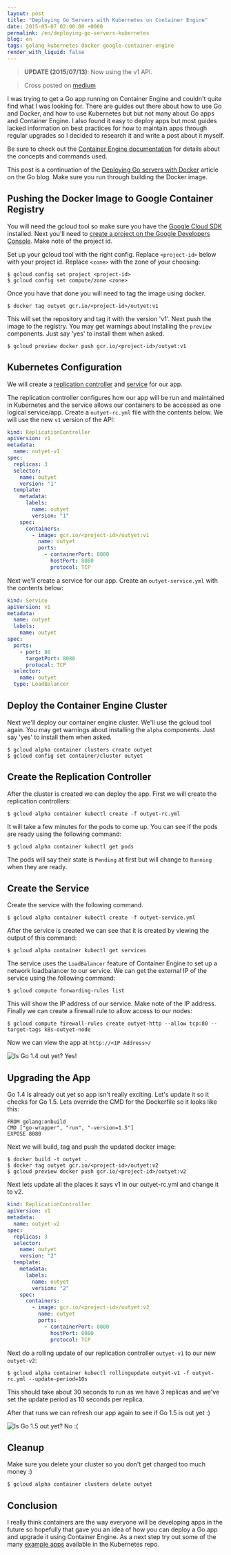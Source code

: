 ```yaml
---
layout: post
title: "Deploying Go Servers with Kubernetes on Container Engine"
date: 2015-05-07 02:00:00 +0000
permalink: /en/deploying-go-servers-kubernetes
blog: en
tags: golang kubernetes docker google-container-engine
render_with_liquid: false
---
```


> **UPDATE (2015/07/13)**: Now using the v1 API.

> Cross posted on [medium](https://medium.com/@IanMLewis/deploying-go-servers-with-kubernetes-on-container-engine-3fee717a7e2a)

I was trying to get a Go app running on Container Engine and couldn't quite
find what I was looking for. There are guides out there about how to use Go and
Docker, and how to use Kubernetes but but not many about Go apps and Container
Engine. I also found it easy to deploy apps but most guides lacked information
on best practices for how to maintain apps through regular upgrades so I
decided to research it and write a post about it myself.

Be sure to check out the [Container Engine
documentation](https://cloud.google.com/container-engine/docs/) for details
about the concepts and commands used.

This post is a continuation of the [Deploying Go servers with
Docker](https://blog.golang.org/docker) article on the Go blog.
Make sure you run through building the Docker image.

## Pushing the Docker Image to Google Container Registry

You will need the gcloud tool so make sure you have the [Google Cloud
SDK](https://cloud.google.com/sdk/#Quick_Start) installed. Next you'll need to
[create a project on the Google Developers
Console](https://developers.google.com/console/help/#creatingdeletingprojects).
Make note of the project id.

Set up your gcloud tool with the right config. Replace `<project-id>` below
with your project id. Replace `<zone>` with the zone of your choosing:

    $ gcloud config set project <project-id>
    $ gcloud config set compute/zone <zone>

Once you have that done you will need to tag the
image using docker.

    $ docker tag outyet gcr.io/<project-id>/outyet:v1

This will set the repository and tag it with the version 'v1'. Next push the
image to the registry. You may get warnings about installing the `preview`
components. Just say 'yes' to install them when asked.

    $ gcloud preview docker push gcr.io/<project-id>/outyet:v1

## Kubernetes Configuration

We will create a [replication
controller](https://github.com/GoogleCloudPlatform/kubernetes/blob/master/docs/replication-controller.md)
and [service](https://github.com/GoogleCloudPlatform/kubernetes/blob/master/docs/services.md) for our app.

The replication controller configures how our app will be run and maintained in
Kubernetes and the service allows our containers to be accessed as one logical service/app.
Create a `outyet-rc.yml` file with the contents below. We will use
the new `v1` version of the API:

```yaml
kind: ReplicationController
apiVersion: v1
metadata:
  name: outyet-v1
spec:
  replicas: 3
  selector:
    name: outyet
    version: "1"
  template:
    metadata:
      labels:
        name: outyet
        version: "1"
    spec:
      containers:
        - image: gcr.io/<project-id>/outyet:v1
          name: outyet
          ports:
            - containerPort: 8080
              hostPort: 8080
              protocol: TCP
```

Next we'll create a service for our app. Create an `outyet-service.yml` with
the contents below:

```yaml
kind: Service
apiVersion: v1
metadata:
  name: outyet
  labels:
    name: outyet
spec:
  ports:
    - port: 80
      targetPort: 8080
      protocol: TCP
  selector:
    name: outyet
  type: LoadBalancer
```

## Deploy the Container Engine Cluster

Next we'll deploy our container engine cluster. We'll use the gcloud tool again. You may get
warnings about installing the `alpha` components. Just say 'yes' to install them when asked.

    $ gcloud alpha container clusters create outyet
    $ gcloud config set container/cluster outyet

## Create the Replication Controller

After the cluster is created we can deploy the app. First we will create the replication controllers:

    $ gcloud alpha container kubectl create -f outyet-rc.yml

It will take a few minutes for the pods to come up. You can see if the pods are
ready using the following command:

    $ gcloud alpha container kubectl get pods

The pods will say their state is `Pending` at first but will change to
`Running` when they are ready.

## Create the Service

Create the service with the following command.

    $ gcloud alpha container kubectl create -f outyet-service.yml

After the service is created we can see that it is created by viewing the
output of this command:

    $ gcloud alpha container kubectl get services

The service uses the `LoadBalancer` feature of Container Engine to set up a
network loadbalancer to our service. We can get the external IP of the service
using the following command:

    $ gcloud compute forwarding-rules list

This will show the IP address of our service. Make note of the IP address.
Finally we can create a firewall rule to allow access to our nodes:

    $ gcloud compute firewall-rules create outyet-http --allow tcp:80 --target-tags k8s-outyet-node

Now we can view the app at `http://<IP Address>/`

![Is Go 1.4 out yet? Yes!](https://storage.googleapis.com/static.ianlewis.org/prod/img/734/golang1.4_large.png)

## Upgrading the App

Go 1.4 is already out yet so app isn't really exciting. Let's update it so it
checks for Go 1.5. Lets override the CMD for the Dockerfile so it looks like this:

    FROM golang:onbuild
    CMD ["go-wrapper", "run", "-version=1.5"]
    EXPOSE 8080

Next we will build, tag and push the updated docker image:

    $ docker build -t outyet .
    $ docker tag outyet gcr.io/<project-id>/outyet:v2
    $ gcloud preview docker push gcr.io/<project-id>/outyet:v2

Next lets update all the places it says v1 in our outyet-rc.yml and change it to v2.

```yaml
kind: ReplicationController
apiVersion: v1
metadata:
  name: outyet-v2
spec:
  replicas: 3
  selector:
    name: outyet
    version: "2"
  template:
    metadata:
      labels:
        name: outyet
        version: "2"
    spec:
      containers:
        - image: gcr.io/<project-id>/outyet:v2
          name: outyet
          ports:
            - containerPort: 8080
              hostPort: 8080
              protocol: TCP
```

Next do a rolling update of our replication controller `outyet-v1` to our new
`outyet-v2`:

    $ gcloud alpha container kubectl rollingupdate outyet-v1 -f outyet-rc.yml --update-period=10s

This should take about 30 seconds to run as we have 3 replicas and we've set
the update period as 10 seconds per replica.

After that runs we can refresh our app again to see if Go 1.5 is out yet :)

![Is Go 1.5 out yet? No :(](https://storage.googleapis.com/static.ianlewis.org/prod/img/734/golang1.5_large.png)

## Cleanup

Make sure you delete your cluster so you don't get charged too much money :)

    $ gcloud alpha container clusters delete outyet

## Conclusion

I really think containers are the way everyone will be developing apps in the
future so hopefully that gave you an idea of how you can deploy a Go app and
upgrade it using Container Engine. As a next step try out some of the many
[example apps](https://github.com/GoogleCloudPlatform/kubernetes/tree/master/examples)
available in the Kubernetes repo.

